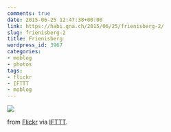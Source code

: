 ```yaml
---
comments: true
date: 2015-06-25 12:47:38+00:00
link: https://habi.gna.ch/2015/06/25/frienisberg-2/
slug: frienisberg-2
title: Frienisberg
wordpress_id: 3967
categories:
- moblog
- photos
tags:
- flickr
- IFTTT
- moblog
---
```


![](http://ift.tt/1BD8Cm7)  

  

from [Flickr](http://flic.kr/p/uTj8BX) via [IFTTT](http://ift.tt/1c4nCfM).

